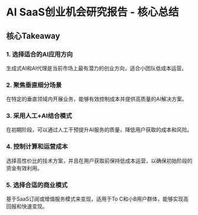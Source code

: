 # AI SaaS创业机会研究报告 - 核心总结

## 核心Takeaway

### 1. 选择适合的AI应用方向
生成式AI和AI代理是当前市场上最有潜力的创业方向，适合小团队低成本运营。

### 2. 聚焦垂直细分场景
在特定的垂直领域内开展业务，能够有效控制成本并提供高质量的AI解决方案。

### 3. 采用人工+AI结合模式
在初期阶段，可以通过人工干预提升AI服务的质量，降低用户获取的成本和风险。

### 4. 控制计算和运营成本
选择高性价比的技术方案，并且在用户获取前保持低成本运营，以确保初始阶段的资金有效利用。

### 5. 选择合适的商业模式
基于SaaS订阅或增值服务模式来变现，适用于To C和小B用户群体，能够实现高回报和快速变现。 